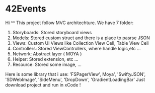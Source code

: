 # 42Events
Hi ^^
This project follow MVC architechture. 
We have 7 folder:
1. Storyboards: Stored storyboard views
2. Models: Stored custom struct and there is a place to pasrse JSON
3. Views: Custom UI Views like Collection View Cell, Table View Cell
4. Controllers: Stored ViewControllers, where handle logic,etc ...
5. Network: Abstract layer ( MOYA )
6. Helper: Stored extension, etc ...
7. Resource: Stored some image, ...

Here is some library that i use:
'FSPagerView', Moya', 'SwiftyJSON', 'SDWebImage', 'SideMenu', 'DropDown', 'GradientLoadingBar'
Just download project and run in xCode !
 
